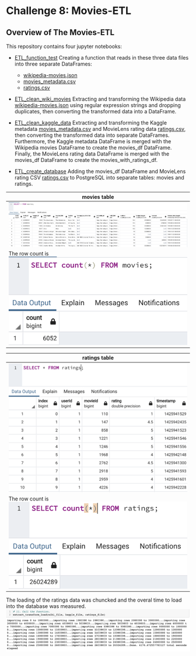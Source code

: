 # Challenge 8: Movies-ETL
## Overview of The Movies-ETL
This repository contains four jupyter notebooks:
- [ETL_function_test](https://github.com/Hala-INTJ/Movies-ETL/blob/main/ETL_function_test.ipynb)
Creating a function that reads in these three data files into three separate DataFrames:
    * [wikipedia-movies.json](https://github.com/Hala-INTJ/Movies-ETL/blob/main/Resources/wikipedia-movies.json)
    * [movies_metadata.csv](https://github.com/Hala-INTJ/Movies-ETL/blob/main/Resources/movies_metadata.csv)
    * [ratings.csv]()

- [ETL_clean_wiki_movies]()
Extracting and transforming the Wikipedia data [wikipedia-movies.json](https://github.com/Hala-INTJ/Movies-ETL/blob/main/Resources/wikipedia-movies.json) using regular expression strings and dropping duplicates, then converting the transformed data into a DataFrame.

- [ETL_clean_kaggle_data]()
Extracting and transforming the Kaggle metadata [movies_metadata.csv](https://github.com/Hala-INTJ/Movies-ETL/blob/main/Resources/movies_metadata.csv) and MovieLens rating data [ratings.csv](), then converting the transformed data into separate DataFrames. Furthermore, the Kaggle metadata DataFrame is merged with the Wikipedia movies DataFrame to create the movies_df DataFrame. Finally, the MovieLens rating data DataFrame is merged with the movies_df DataFrame to create the movies_with_ratings_df.

- [ETL_create_database]()
Adding the movies_df DataFrame and MovieLens rating CSV [ratings.csv]() to PostgreSQL into separate tables: movies and ratings.

| movies table | 
| ---------------- |
| ![](https://github.com/Hala-INTJ/Movies-ETL/blob/main/Resources/movies_query_sample.png) | 
| The row count is ![](https://github.com/Hala-INTJ/Movies-ETL/blob/main/Resources/movies_query.png) |

| ratings table |
| ---------------- |
| ![](https://github.com/Hala-INTJ/Movies-ETL/blob/main/Resources/ratings_query_sample.png) |
| The row count is ![](https://github.com/Hala-INTJ/Movies-ETL/blob/main/Resources/ratings_query.png) |


The loading of the ratings data was chuncked and the overal time to load into the database was measured.
![](https://github.com/Hala-INTJ/Movies-ETL/blob/main/Resources/Loading%20ratings%20data_%20elapsed%20time.png)

